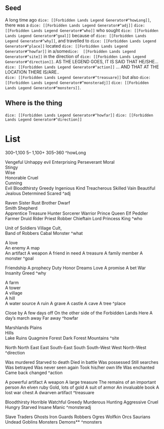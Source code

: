 ## Seed
A long time ago `dice: [[Forbidden Lands Legend Generator#^howLong]]`, there was a `dice: [[Forbidden Lands Legend Generator#^adj]]` `dice: [[Forbidden Lands Legend Generator#^who]]` who sought `dice: [[Forbidden Lands Legend Generator#^goal]]` because of `dice: [[Forbidden Lands Legend Generator#^why]]`,  and travelled to `dice: [[Forbidden Lands Legend Generator#^place]]`  located `dice: [[Forbidden Lands Legend Generator#^howfar]]` in a/some`dice:  [[Forbidden Lands Legend Generator#^site]]` in the direction of `dice: [[Forbidden Lands Legend Generator#^direction]]`. AS THE LEGEND GOES, IT IS SAID THAT HE/SHE... `dice: [[Forbidden Lands Legend Generator#^action]]` ... AND THAT AT THE LOCATION THERE IS/ARE..  
`dice: [[Forbidden Lands Legend Generator#^treasuare]]` but also `dice: [[Forbidden Lands Legend Generator#^monsteradj]]` `dice: [[Forbidden Lands Legend Generator#^monsters]]`.
## Where is the thing
`dice: [[Forbidden Lands Legend Generator#^howfar]]`
`dice: [[Forbidden Lands Legend Generator#^direction]]`
# List
300–1,100 5–
1,100+
305–360
^howLong

Vengeful
Unhappy
evil
Enterprising 
Perseverant
Moral  
Stingy  
Wise  
Honorable 
Cruel  
Cunning  
Evil
Bloodthirsty
Greedy
Ingenious
Kind
Treacherous
Skilled
Vain
Beautiful
Jealous
Determined
Scared
^adj


Raven Sister
Rust Brother
Dwarf  
Smith 
Shepherd  
Apprentice
Treasure Hunter
Sorcerer 
Warrior
Prince 
Queen
Elf
Peddler
Farmer
Druid
Rider
Priest
Robber Chieftain
Lord
Princess
King
^who


Unit of Soldiers
Village
Cult,  
Band of Robbers
Cabal
Monster
^what

A love  
An enemy A map  
An artifact
A weapon
A friend in need
A treasure
A family member
A monster
^goal

Friendship
A prophecy 
Duty 
Honor 
Dreams
Love
A promise
A bet
War
Insanity
Greed
^why

A farm  
A tower  
A village  
A hill  
A water source
A ruin
A grave
A castle
A cave
A tree
^place

Close by
A few days off
On the other side of the Forbidden Lands
Here
A day’s march away
Far away
^howfar

Marshlands Plains  
Hills  
Lake
Ruins
Quagmire
Forest
Dark Forest
Mountains
^site

North
North East
East 
South-East
South
South-West
West
North-West
^direction

Was murdered 
Starved to death
Died in battle 
Was possessed
Still searches
Was betrayed
Was never seen again
Took his/her own life
Was enchanted
Came back changed
^action

A powerful artifact
A weapon
A large treasure
The remains of an important person
An elven ruby
Gold, lots of gold
A suit of armor
An invaluable book
A lost war chest
A dwarven artifact
^treasuare


Bloodthirsty
Horrible
Watchful
Greedy
Murderous
Hunting
Aggressive
Cruel
Hungry
Starved
Insane
Manic
^monsteradj

Slave Traders
Ghosts
Iron Guards
Robbers
Ogres
Wolfkin
Orcs
Saurians
Undead
Goblins
Monsters
Demons**
^monsters